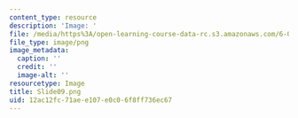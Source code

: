 ```yaml
---
content_type: resource
description: 'Image: '
file: /media/https%3A/open-learning-course-data-rc.s3.amazonaws.com/6-004-computation-structures-spring-2017/12ac12fc71aee107e0c06f8ff736ec67_Slide09.png
file_type: image/png
image_metadata:
  caption: ''
  credit: ''
  image-alt: ''
resourcetype: Image
title: Slide09.png
uid: 12ac12fc-71ae-e107-e0c0-6f8ff736ec67
---
```

